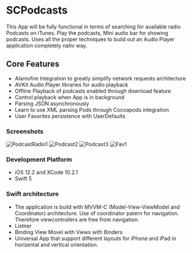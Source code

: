 # SCPodcasts
This App will be fully functional in terms of searching for available radio Podcasts on iTunes. Play the podcasts, Mini audio bar for showing podcasts. Uses all the proper techniques to build out an Audio Player application completely nativ way.

## Core Features
- Alamofire Integration to greatly simplify network requests architecture
- AVKit Audio Player libraries for audio playback
- Offline Playback of podcasts enabled through download feature
- Control playback when App is in background
- Parsing JSON asynchronously
- Learn to use XML parsing Pods through Cocoapods integration
- User Favorites persistence with UserDefaults


### Screenshots
![PodcastRadio1](https://user-images.githubusercontent.com/1453658/65697237-8132e280-e072-11e9-9d4e-fb372ee31e7e.png)
![Podcast2](https://user-images.githubusercontent.com/1453658/65697238-8132e280-e072-11e9-8b7a-b23a77a715ab.png)
![Podcast3](https://user-images.githubusercontent.com/1453658/65697239-81cb7900-e072-11e9-9e17-1fe8ebb167f4.png)
![Fav1](https://user-images.githubusercontent.com/1453658/65869880-12f06780-e373-11e9-9d15-e844c50062cd.png)


### Development Platform
- iOS 12.2 and XCode 10.2.1
- Swift 5

### Swift architecture
- The application is build with MVVM-C (Model-View-ViewModel and Coordinator) architecture. Use of coordinator patern for navigation. Therefore viewcontrollers are free from navigation. 
- Listner 
- Binding View Movel with Views with Binders
- Universal App that support different layouts for iPhone and iPad in horizental and vertical orientation.
